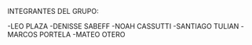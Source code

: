 INTEGRANTES DEL GRUPO:

-LEO PLAZA
-DENISSE SABEFF
-NOAH CASSUTTI
-SANTIAGO TULIAN
-MARCOS PORTELA
-MATEO OTERO
